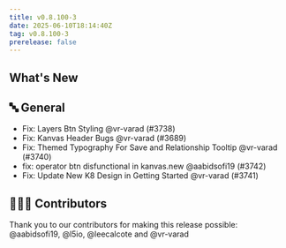 ```yaml
---
title: v0.8.100-3
date: 2025-06-10T18:14:40Z
tag: v0.8.100-3
prerelease: false
---
```


## What's New
## 🔤 General
- Fix: Layers Btn Styling @vr-varad (#3738)
- Fix: Kanvas Header Bugs @vr-varad (#3689)
- Fix: Themed Typography For Save and Relationship Tooltip @vr-varad (#3740)
- fix: operator btn disfunctional in kanvas.new @aabidsofi19 (#3742)
- Fix: Update New K8 Design in Getting Started @vr-varad (#3741)

## 👨🏽‍💻 Contributors

Thank you to our contributors for making this release possible:
@aabidsofi19, @l5io, @leecalcote and @vr-varad
